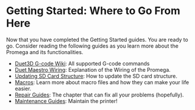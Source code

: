 # Getting Started: Where to Go From Here

Now that you have completed the Getting Started guides. You are ready to go. Consider reading the following guides as you learn more about the Promega and its functionalities.

* [Duet3D G-code Wiki](https://duet3d.dozuki.com/Wiki/Gcode): All supported G-code commands
* [Duet Maestro Wiring](https://promega.printm3d.com/~/edit/drafts/-LHJUCJ_8YzW4nrKjE3M/electrical-guides/duet-maestro-wiring): Explanation of the Wiring of the Promega.
* [Updating SD Card Structure](https://promega.printm3d.com/~/edit/drafts/-LHJUCJ_8YzW4nrKjE3M/firmware-guides/updating-sd-card-structure): How to update the SD card structure.
* [Macros](https://promega.printm3d.com/~/edit/drafts/-LHJUCJ_8YzW4nrKjE3M/firmware-guides/macros): Learn more about macro files and how they can make your life easier.
* [Repair Guides](https://promega.printm3d.com/~/edit/drafts/-LHJUCJ_8YzW4nrKjE3M/repair-guides): The chapter that can fix all your problems \(hopefully\).
* [Maintenance Guides](https://promega.printm3d.com/~/edit/drafts/-LHJUCJ_8YzW4nrKjE3M/maintenance-guides): Maintain the printer!

